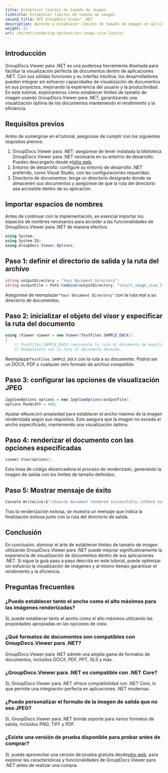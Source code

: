```yaml
---
title: Establecer límites de tamaño de imagen
linktitle: Establecer límites de tamaño de imagen
second_title: API GroupDocs.Viewer .NET
description: Aprenda a establecer límites de tamaño de imagen en aplicaciones .NET sin esfuerzo utilizando GroupDocs.Viewer para .NET, mejorando la experiencia de visualización de documentos.
weight: 21
url: /es/net/rendering-options/set-image-size-limits/
---
```

## Introducción
GroupDocs.Viewer para .NET es una poderosa herramienta diseñada para facilitar la visualización perfecta de documentos dentro de aplicaciones .NET. Con sus sólidas funciones y su interfaz intuitiva, los desarrolladores pueden integrar sin esfuerzo capacidades de visualización de documentos en sus proyectos, mejorando la experiencia del usuario y la productividad. En este tutorial, exploraremos cómo establecer límites de tamaño de imagen usando GroupDocs.Viewer para .NET, garantizando una visualización óptima de los documentos manteniendo el rendimiento y la eficiencia.
## Requisitos previos
Antes de sumergirse en el tutorial, asegúrese de cumplir con los siguientes requisitos previos:
1.  GroupDocs.Viewer para .NET: asegúrese de tener instalada la biblioteca GroupDocs.Viewer para .NET necesaria en su entorno de desarrollo. Puedes descargarlo desde el[sitio web](https://releases.groupdocs.com/viewer/net/).
2. Entorno de desarrollo: configure su entorno de desarrollo .NET preferido, como Visual Studio, con las configuraciones requeridas.
3. Directorio de documentos: tenga un directorio designado donde se almacenen sus documentos y asegúrese de que la ruta del directorio sea accesible dentro de su aplicación.

## Importar espacios de nombres
Antes de continuar con la implementación, es esencial importar los espacios de nombres necesarios para acceder a las funcionalidades de GroupDocs.Viewer para .NET de manera efectiva.
```csharp
using System;
using System.IO;
using GroupDocs.Viewer.Options;
```
## Paso 1: definir el directorio de salida y la ruta del archivo
```csharp
string outputDirectory = "Your Document Directory";
string outputFile = Path.Combine(outputDirectory, "result_image_size_limit.jpg");
```
 Asegúrese de reemplazar`"Your Document Directory"` con la ruta real a su directorio de documentos.
## Paso 2: inicializar el objeto del visor y especificar la ruta del documento
```csharp
using (Viewer viewer = new Viewer(TestFiles.SAMPLE_DOCX))
{
    // TestFiles.SAMPLE_DOCX representa la ruta al documento de muestra.
    // Reemplácelo con la ruta al documento deseado.
```
 Reemplazar`TestFiles.SAMPLE_DOCX` con la ruta a su documento. Podría ser un DOCX, PDF o cualquier otro formato de archivo compatible.
## Paso 3: configurar las opciones de visualización JPEG
```csharp
JpgViewOptions options = new JpgViewOptions(outputFile);
options.MaxWidth = 400;
```
 Ajustar el`MaxWidth` propiedad para establecer el ancho máximo de la imagen renderizada según sus requisitos. Esto asegura que la imagen no exceda el ancho especificado, manteniendo una visualización óptima.
## Paso 4: renderizar el documento con las opciones especificadas
```csharp
viewer.View(options);
```
Esta línea de código desencadena el proceso de renderizado, generando la imagen de salida con los límites de tamaño definidos.
## Paso 5: Mostrar mensaje de éxito
```csharp
Console.WriteLine($"\nSource document rendered successfully.\nCheck output in {outputDirectory}.");
```
Tras la renderización exitosa, se muestra un mensaje que indica la finalización exitosa junto con la ruta del directorio de salida.

## Conclusión
En conclusión, dominar el arte de establecer límites de tamaño de imagen utilizando GroupDocs.Viewer para .NET puede mejorar significativamente la experiencia de visualización de documentos dentro de sus aplicaciones .NET. Si sigue la guía paso a paso descrita en este tutorial, puede optimizar sin esfuerzo la visualización de imágenes y al mismo tiempo garantizar el rendimiento y la eficiencia.
## Preguntas frecuentes
### ¿Puedo establecer tanto el ancho como el alto máximos para las imágenes renderizadas?
Sí, puede establecer tanto el ancho como el alto máximos utilizando las propiedades apropiadas en las opciones de vista.
### ¿Qué formatos de documentos son compatibles con GroupDocs.Viewer para .NET?
GroupDocs.Viewer para .NET admite una amplia gama de formatos de documentos, incluidos DOCX, PDF, PPT, XLS y más.
### ¿GroupDocs.Viewer para .NET es compatible con .NET Core?
Sí, GroupDocs.Viewer para .NET ofrece compatibilidad con .NET Core, lo que permite una integración perfecta en aplicaciones .NET modernas.
### ¿Puedo personalizar el formato de la imagen de salida que no sea JPEG?
Sí, GroupDocs.Viewer para .NET brinda soporte para varios formatos de salida, incluidos PNG, TIFF y PDF.
### ¿Existe una versión de prueba disponible para probar antes de comprar?
 Sí, puede aprovechar una versión de prueba gratuita desde[sitio web](https://releases.groupdocs.com/viewer/net/). para explorar las características y funcionalidades de GroupDocs.Viewer para .NET antes de realizar una compra.